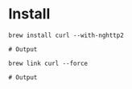 # Install

```
brew install curl --with-nghttp2

# Output
```

```
brew link curl --force

# Output
```
